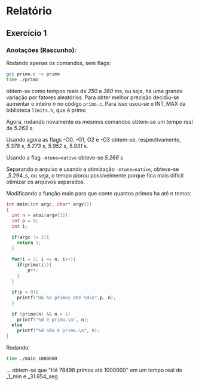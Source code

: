 # Relatório

## Exercício 1

### Anotações (Rascunho):


Rodando apenas os comandos, sem flags:
```bash
gcc primo.c -o primo
time ./primo
```
obtem-se como tempos reais de _250_ a _360_ ms, ou seja, há uma grande variação por fatores aleatórios. Para obter melhor precisão decidiu-se aumentar o inteiro _n_ no código ```primo.c```. Para isso usou-se o INT_MAX da biblioteca ```limits.h```, que é primo

Agora, rodando novamente os mesmos comandos obtem-se um tempo real de _5.263_ s.

Usando agora as flags -O0, -O1, O2 e -O3 obtem-se, respectivamente, _5.376_ s, _5.273_ s, _5.952_ s, _5.931_ s.

Usando a flag ```-mtune=native``` obteve-se _5.266_ s

Separando o arquivo e usando a otimização ```-mtune=native```, obteve-se _5.294_s, ou seja, o tempo piorou possivelmente porque fica mais dificil otimizar os arquivos separados.

Modificando a função main para que conte quantos primos ha até n temos:

```c
int main(int argc, char* argv[])
{
  int n = atoi(argv[1]);
  int p = 0;
  int i;

  if(argc != 2){
  	return 1;
  }

  for(i = 2; i <= n; i++){
  	if(primo(i)){
  		p++;		
  	}
  }

  if(p > 0){
  	printf("Há %d primos até %d\n",p, n);
  }

  if (primo(n) && n > 1)
    printf("%d é primo.\n", n);
  else
    printf("%d não é primo.\n", n);
}
```
Rodando:
```bash
time ./main 1000000
```
... obtem-se que "Há 78498 primos até 1000000" em um tempo real de _1_min e _31.854_seg








